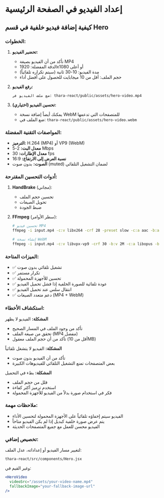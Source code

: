 # إعداد الفيديو في الصفحة الرئيسية

## كيفية إضافة فيديو خلفية في قسم Hero

### الخطوات:

1. **تحضير الفيديو:**
   - تأكد من أن الفيديو بصيغة MP4
   - الدقة المفضلة: 1920x1080 أو أعلى
   - مدة الفيديو: 10-30 ثانية (سيتم تكراره تلقائياً)
   - حجم الملف: أقل من 10 ميجابايت للحصول على أفضل أداء

2. **رفع الفيديو:**
   ```
   ضع ملف الفيديو في: thara-react/public/assets/hero-video.mp4
   ```

3. **تحسين الفيديو (اختياري):**
   - يمكنك أيضاً إضافة نسخة WebM للمتصفحات التي تدعمها
   - ضع الملف في: `thara-react/public/assets/hero-video.webm`

### المواصفات التقنية المفضلة:

- **الترميز:** H.264 (MP4) أو VP9 (WebM)
- **معدل البت:** 2-5 Mbps
- **معدل الإطارات:** 30 fps
- **نسبة العرض إلى الارتفاع:** 16:9
- **الصوت:** بدون صوت (muted) لضمان التشغيل التلقائي

### أدوات التحسين المقترحة:

1. **HandBrake** (مجاني):
   - تحسين حجم الملف
   - تحويل الصيغات
   - ضبط الجودة

2. **FFmpeg** (سطر الأوامر):
   ```bash
   # تحسين فيديو MP4
   ffmpeg -i input.mp4 -c:v libx264 -crf 28 -preset slow -c:a aac -b:a 128k -movflags +faststart hero-video.mp4
   
   # إنشاء نسخة WebM
   ffmpeg -i input.mp4 -c:v libvpx-vp9 -crf 30 -b:v 2M -c:a libopus -b:a 128k hero-video.webm
   ```

### الميزات المتاحة:

- ✅ تشغيل تلقائي بدون صوت
- ✅ تكرار مستمر
- ✅ تحسين للأجهزة المحمولة
- ✅ عودة تلقائية للصورة الخلفية إذا فشل تحميل الفيديو
- ✅ انتقال سلس عند تحميل الفيديو
- ✅ دعم متعدد الصيغات (MP4 + WebM)

### استكشاف الأخطاء:

**المشكلة:** الفيديو لا يظهر
- تأكد من وجود الملف في المسار الصحيح
- تحقق من صيغة الملف (MP4 مفضل)
- تأكد من أن حجم الملف معقول (أقل من 10MB)

**المشكلة:** الفيديو لا يتشغل تلقائياً
- تأكد من أن الفيديو بدون صوت
- بعض المتصفحات تمنع التشغيل التلقائي للفيديوهات الكبيرة

**المشكلة:** بطء في التحميل
- قلل من حجم الملف
- استخدم ترميز أكثر كفاءة
- فكر في استخدام صورة بدلاً من الفيديو للأجهزة المحمولة

### ملاحظات مهمة:

- الفيديو سيتم إخفاؤه تلقائياً على الأجهزة المحمولة لتحسين الأداء
- يتم عرض صورة خلفية كبديل إذا لم يكن الفيديو متاحاً
- الفيديو محسن للعمل مع جميع المتصفحات الحديثة

### تخصيص إضافي:

لتغيير مسار الفيديو أو إعداداته، عدل الملف:
```
thara-react/src/components/Hero.jsx
```

وغير القيم في:
```jsx
<HeroVideo 
  videoSrc="/assets/your-video-name.mp4" 
  fallbackImage="your-fallback-image-url"
/>
```
